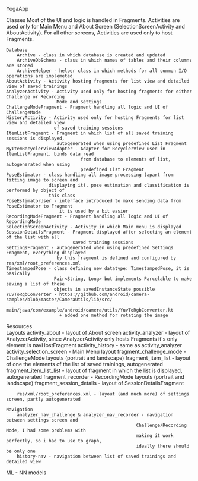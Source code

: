 YogaApp

Classes
    Most of the UI and logic is handled in Fragments. Activities are used only for Main Menu
    and About Screen (SelectionScreenActivity and AboutActivity). For all other screens, Activities 
    are used only to host Fragments. 
    
    Database
        Archive - class in which database is created and updated
        ArchiveDbSchema - class in which names of tables and their columns are stored
        ArchiveHelper - helper class in which methods for all common I/O operations are implemeted
    AboutActivity - Activity hosting fragments for list view and detailed view of saved trainings
    AnalyzerActivity - Activity used only for hosting fragments for either Challenge or Recording
                       Mode and Settings 
    ChallengeModeFragment - Fragment handling all logic and UI of ChallengeMode
    HistoryActivity - Activity used only for hosting Fragments for list view and detailed view
                      of saved training sessions
    ItemListFragment - Fragment in which list of all saved training sessions is displayed,
                       autogenerated when using predefined List Fragment
    MyItemRecyclerViewAdapter - Adapter for RecyclerView used in ItemListFragment, binds data read
                                from database to elements of list, autogenerated when using 
                                predefined List Fragment
    PoseEstimator - class handling all image processing (apart from fitting image to screen and 
                    displaying it), pose estimation and classification is performed by object of
                    this class
    PoseEstimatorUser - interface introduced to make sending data from PoseEstimator to Fragment 
                        it is used by a bit easier
    RecordingModeFragment - Fragment handling all logic and UI of RecordingMode
    SelectionScreenActivity - Activity in which Main menu is displayed
    SessionDetailsFragment - Fragment displayed after selecting an element of the list with all
                             saved training sessions
    SettingsFragment - autogenerated when using predefined Settings Fragment, everything displayed
                       by this fragment is defined and configured by res/xml/root_preferences.xml
    TimestampedPose - class defining new datatype: TimestampedPose, it is basically 
                      Pair<String, Long> but implements Parcelable to make saving a list of these 
                      objects in savedInstanceState possible
    YuvToRgbConverter - https://github.com/android/camera-samples/blob/master/CameraUtils/lib/src/
                        main/java/com/example/android/camera/utils/YuvToRgbConverter.kt
                        + added one method for rotating the image
 
Resources                        
    Layouts
        activity_about - layout of About screen
        activity_analyzer - layout of AnalyzerActivity, since AnalyzerActivity only hosts Fragments it's
                            only element is navHostFragment
        activity_history - same as activity_analyzer
        activity_selection_screen - Main Menu layout
        fragment_challenge_mode - ChallengeMode layouts (portrait and landscape)
        fragment_item_list - layout of one the elements of the list of saved trainings, 
                             autogenerated
        fragment_item_list_list - layout of fragment in which the list is displayed, autogenerated
        fragment_recorder - RecordingMode layouts (portrait and landscape)
        fragment_session_details - layout of SessionDetailsFragment
        
        res/xml/root_preferences.xml - layout (and much more) of settings screen, partly autogenerated
        
    Navigation 
        analyzer_nav_challenge & analyzer_nav_recorder - navigation between settings screen and 
                                                     Challenge/Recording Mode, I had some problems with
                                                     making it work perfectly, so i had to use to graph,
                                                     ideally there should be only one
        history-nav - navigation between list of saved trainings and detailed view                                                 
    
ML - NN models
    
    
